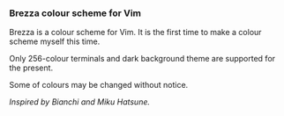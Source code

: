 ### Brezza colour scheme for Vim
Brezza is a colour scheme for Vim.
It is the first time to make a colour scheme myself this time.

Only 256-colour terminals and dark background theme are supported for the present.

Some of colours may be changed without notice.

_Inspired by Bianchi and Miku Hatsune._
